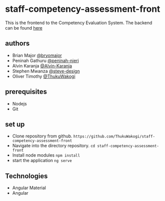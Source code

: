 # staff-competency-assessment-front

This is the frontend to the Competency Evaluation System. The backend can be found [here](https://github.com/ThukuWakogi/staff-competency-assessment)

## authors

* Brian Major [@bryomajor](https://github.com/bryomajor)
* Peninah Gathuru [@peninah-njeri](https://github.com/peninah-njeri)
* Alvin Karanja [@Alvin-Karanja](https://github.com/Alvin-karanja)
* Stephen Mwanza [@steve-design](https://github.com/Steve-design)
* Oliver Timothy [@ThukuWakogi](https://github.com/ThukuWakogi)

## prerequisites
* Nodejs
* Git

## set up
* Clone repository from github. `https://github.com/ThukuWakogi/staff-competency-assessment-front`
* Navigate into the directory repository. `cd staff-competency-assessment-front`
* Install node modules `npm install`
* start the application `ng serve`

## Technologies
* Angular Material
* Angular
